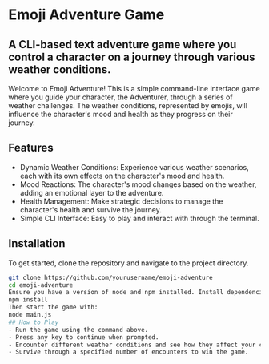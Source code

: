 # Emoji Adventure Game
## A CLI-based text adventure game where you control a character on a journey through various weather conditions.

Welcome to Emoji Adventure! This is a simple command-line interface game where you guide your character, the Adventurer, through a series of weather challenges. The weather conditions, represented by emojis, will influence the character's mood and health as they progress on their journey.
## Features
- Dynamic Weather Conditions: Experience various weather scenarios, each with its own effects on the character's mood and health.
- Mood Reactions: The character's mood changes based on the weather, adding an emotional layer to the adventure.
- Health Management: Make strategic decisions to manage the character's health and survive the journey.
- Simple CLI Interface: Easy to play and interact with through the terminal.
## Installation
To get started, clone the repository and navigate to the project directory.
```bash
git clone https://github.com/yourusername/emoji-adventure
cd emoji-adventure
Ensure you have a version of node and npm installed. Install dependencies with:
npm install
Then start the game with:
node main.js
## How to Play
- Run the game using the command above.
- Press any key to continue when prompted.
- Encounter different weather conditions and see how they affect your character.
- Survive through a specified number of encounters to win the game.

